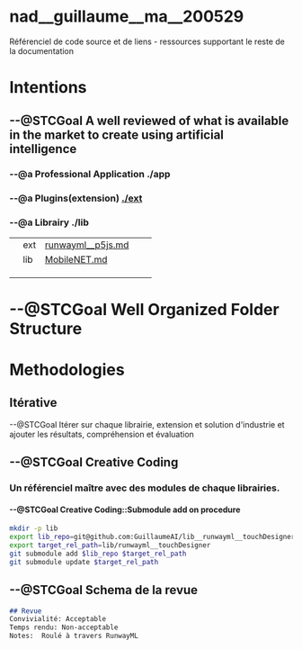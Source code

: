 # nad__guillaume__ma__200529
 Référenciel de code source et de liens - ressources supportant le reste de la documentation

# Intentions

## --@STCGoal A well reviewed of what is available in the market to create using artificial intelligence 


### --@a Professional Application ./app

### --@a Plugins(extension) [./ext](./ext/README.md)



### --@a Librairy  ./lib


|       |       |       |       |       |
|  ---  |  ---  |  ---  |  ---  |  ---  |
|       |   ext    |  [runwayml__p5js.md](./ext/runwayml__p5js.md)     |       |       |
|       |   lib    |  [MobileNET.md](./lib/MobileNET.md)     |       |       |
|       |       |       |       |       |
|       |       |       |       |       |
|       |       |       |       |       |





# --@STCGoal Well Organized Folder Structure

# Methodologies

## Itérative

--@STCGoal Itérer sur chaque librairie, extension et solution d'industrie et ajouter les résultats, compréhension et évaluation

## --@STCGoal Creative Coding

### Un référenciel maître avec des modules de chaque librairies.

#### --@STCGoal Creative Coding::Submodule add on procedure

```sh
mkdir -p lib
export lib_repo=git@github.com:GuillaumeAI/lib__runwayml__touchDesigner.git
export target_rel_path=lib/runwayml__touchDesigner
git submodule add $lib_repo $target_rel_path
git submodule update $target_rel_path

```

## --@STCGoal Schema de la revue

```md
## Revue
Convivialité: Acceptable
Temps rendu: Non-acceptable
Notes:  Roulé à travers RunwayML

```